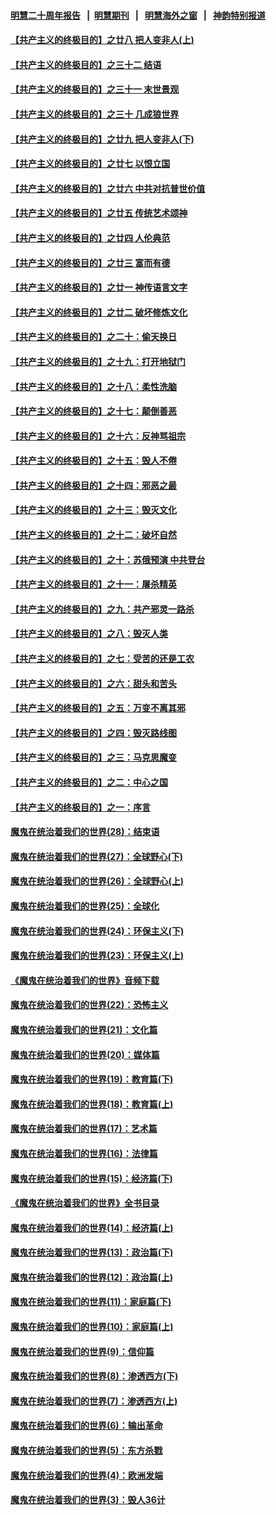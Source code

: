 #### [明慧二十周年报告](https://github.com/gfw-breaker/mh-reports/blob/master/README.md?t=07151535) &nbsp;&nbsp;|&nbsp;&nbsp;[明慧期刊](https://github.com/gfw-breaker/mh-qikan) &nbsp;&nbsp;|&nbsp;&nbsp; [明慧海外之窗](https://github.com/gfw-breaker/mh-news/blob/master/README.md?t=07151535) &nbsp;&nbsp;|&nbsp;&nbsp; [神韵特别报道](https://github.com/gfw-breaker/mh-news/blob/master/shenyun.md?t=07151535) 

#### [【共产主义的终极目的】之廿八 把人变非人(上)](../pages/nsc422/n11340492.md?t=07151535) 

#### [【共产主义的终极目的】之三十二 结语](../pages/nsc422/n11360535.md?t=07151535) 

#### [【共产主义的终极目的】之三十一 末世景观](../pages/nsc422/n11351129.md?t=07151535) 

#### [【共产主义的终极目的】之三十 几成狼世界](../pages/nsc422/n11348280.md?t=07151535) 

#### [【共产主义的终极目的】之廿九 把人变非人(下)](../pages/nsc422/n11344140.md?t=07151535) 

#### [【共产主义的终极目的】之廿七 以恨立国](../pages/nsc422/n11336944.md?t=07151535) 

#### [【共产主义的终极目的】之廿六 中共对抗普世价值](../pages/nsc422/n11324785.md?t=07151535) 

#### [【共产主义的终极目的】之廿五 传统艺术颂神](../pages/nsc422/n11296396.md?t=07151535) 

#### [【共产主义的终极目的】之廿四 人伦典范](../pages/nsc422/n11296397.md?t=07151535) 

#### [【共产主义的终极目的】之廿三 富而有德](../pages/nsc422/n11283598.md?t=07151535) 

#### [【共产主义的终极目的】之廿一 神传语言文字](../pages/nsc422/n11263265.md?t=07151535) 

#### [【共产主义的终极目的】之廿二 破坏修炼文化](../pages/nsc422/n11245728.md?t=07151535) 

#### [【共产主义的终极目的】之二十：偷天换日](../pages/nsc422/n11238846.md?t=07151535) 

#### [【共产主义的终极目的】之十九：打开地狱门](../pages/nsc422/n11206376.md?t=07151535) 

#### [【共产主义的终极目的】之十八：柔性洗脑](../pages/nsc422/n11199994.md?t=07151535) 

#### [【共产主义的终极目的】之十七：颠倒善恶](../pages/nsc422/n11179782.md?t=07151535) 

#### [【共产主义的终极目的】之十六：反神骂祖宗](../pages/nsc422/n11166798.md?t=07151535) 

#### [【共产主义的终极目的】之十五：毁人不倦](../pages/nsc422/n11166792.md?t=07151535) 

#### [【共产主义的终极目的】之十四：邪恶之最](../pages/nsc422/n11150249.md?t=07151535) 

#### [【共产主义的终极目的】之十三：毁灭文化](../pages/nsc422/n11135227.md?t=07151535) 

#### [【共产主义的终极目的】之十二：破坏自然](../pages/nsc422/n11135214.md?t=07151535) 

#### [【共产主义的终极目的】之十：苏俄预演 中共登台](../pages/nsc422/n11118424.md?t=07151535) 

#### [【共产主义的终极目的】之十一：屠杀精英](../pages/nsc422/n11118442.md?t=07151535) 

#### [【共产主义的终极目的】之九：共产邪灵一路杀](../pages/nsc422/n11114139.md?t=07151535) 

#### [【共产主义的终极目的】之八：毁灭人类](../pages/nsc422/n11108503.md?t=07151535) 

#### [【共产主义的终极目的】之七：受苦的还是工农](../pages/nsc422/n11101809.md?t=07151535) 

#### [【共产主义的终极目的】之六：甜头和苦头](../pages/nsc422/n11096971.md?t=07151535) 

#### [【共产主义的终极目的】之五：万变不离其邪](../pages/nsc422/n11091285.md?t=07151535) 

#### [【共产主义的终极目的】之四：毁灭路线图](../pages/nsc422/n11086284.md?t=07151535) 

#### [【共产主义的终极目的】之三：马克思魔变](../pages/nsc422/n11061941.md?t=07151535) 

#### [【共产主义的终极目的】之二：中心之国](../pages/nsc422/n11047728.md?t=07151535) 

#### [【共产主义的终极目的】之一：序言](../pages/nsc422/n11086077.md?t=07151535) 

#### [魔鬼在统治着我们的世界(28)：结束语](../pages/nsc422/n10936246.md?t=07151535) 

#### [魔鬼在统治着我们的世界(27)：全球野心(下)](../pages/nsc422/n10928319.md?t=07151535) 

#### [魔鬼在统治着我们的世界(26)：全球野心(上)](../pages/nsc422/n10900318.md?t=07151535) 

#### [魔鬼在统治着我们的世界(25)：全球化](../pages/nsc422/n10788205.md?t=07151535) 

#### [魔鬼在统治着我们的世界(24)：环保主义(下)](../pages/nsc422/n10695307.md?t=07151535) 

#### [魔鬼在统治着我们的世界(23)：环保主义(上)](../pages/nsc422/n10688613.md?t=07151535) 

#### [《魔鬼在统治着我们的世界》音频下载](../pages/nsc422/n10635553.md?t=07151535) 

#### [魔鬼在统治着我们的世界(22)：恐怖主义](../pages/nsc422/n10614727.md?t=07151535) 

#### [魔鬼在统治着我们的世界(21)：文化篇](../pages/nsc422/n10597706.md?t=07151535) 

#### [魔鬼在统治着我们的世界(20)：媒体篇](../pages/nsc422/n10586579.md?t=07151535) 

#### [魔鬼在统治着我们的世界(19)：教育篇(下)](../pages/nsc422/n10564808.md?t=07151535) 

#### [魔鬼在统治着我们的世界(18)：教育篇(上)](../pages/nsc422/n10526970.md?t=07151535) 

#### [魔鬼在统治着我们的世界(17)：艺术篇](../pages/nsc422/n10499093.md?t=07151535) 

#### [魔鬼在统治着我们的世界(16)：法律篇](../pages/nsc422/n10485969.md?t=07151535) 

#### [魔鬼在统治着我们的世界(15)：经济篇(下)](../pages/nsc422/n10469975.md?t=07151535) 

#### [《魔鬼在统治着我们的世界》全书目录](../pages/nsc422/n10464261.md?t=07151535) 

#### [魔鬼在统治着我们的世界(14)：经济篇(上)](../pages/nsc422/n10457370.md?t=07151535) 

#### [魔鬼在统治着我们的世界(13)：政治篇(下)](../pages/nsc422/n10448270.md?t=07151535) 

#### [魔鬼在统治着我们的世界(12)：政治篇(上)](../pages/nsc422/n10444576.md?t=07151535) 

#### [魔鬼在统治着我们的世界(11)：家庭篇(下)](../pages/nsc422/n10440961.md?t=07151535) 

#### [魔鬼在统治着我们的世界(10)：家庭篇(上)](../pages/nsc422/n10435448.md?t=07151535) 

#### [魔鬼在统治着我们的世界(9)：信仰篇](../pages/nsc422/n10432159.md?t=07151535) 

#### [魔鬼在统治着我们的世界(8)：渗透西方(下)](../pages/nsc422/n10429603.md?t=07151535) 

#### [魔鬼在统治着我们的世界(7)：渗透西方(上)](../pages/nsc422/n10426013.md?t=07151535) 

#### [魔鬼在统治着我们的世界(6)：输出革命](../pages/nsc422/n10421536.md?t=07151535) 

#### [魔鬼在统治着我们的世界(5)：东方杀戮](../pages/nsc422/n10417707.md?t=07151535) 

#### [魔鬼在统治着我们的世界(4)：欧洲发端](../pages/nsc422/n10414890.md?t=07151535) 

#### [魔鬼在统治着我们的世界(3)：毁人36计](../pages/nsc422/n10411583.md?t=07151535) 

